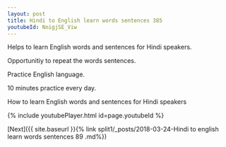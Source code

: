 ```yaml
---
layout: post
title: Hindi to English learn words sentences 385 
youtubeId: NnigjSE_Viw
---
```

 
 
Helps to learn English words and sentences for Hindi speakers.

Opportunitiy to repeat the words sentences. 

Practice English language. 
 
10 minutes practice every day. 
 
How to learn English words and sentences for Hindi speakers 
 
{% include youtubePlayer.html id=page.youtubeId %}
 
 
[Next]({{ site.baseurl }}{% link  split1/_posts/2018-03-24-Hindi to english learn words sentences 89 .md%})
 
